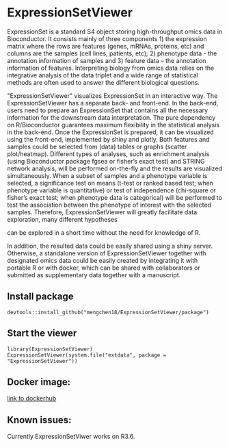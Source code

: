# ExpressionSetViewer

ExpressionSet is a standard S4 object storing high-throughput omics data in Bioconductor. 
It consists mainly of three components 1) the expression matrix where the rows are features (genes, 
mRNAs, proteins, etc) and columns are the samples (cell lines, patients, etc); 2) phenotype data - 
the annotation information of samples and 3) feature data – the annotation information of features. 
Interpreting biology from omics data relies on the integrative analysis of the data triplet and a 
wide range of statistical methods are often used to answer the different biological questions. 

"ExpressionSetViewer" visualizes ExpressionSet in an interactive way. The ExpressionSetViewer has a 
separate back- and front-end. In the back-end, users need to prepare an ExpressionSet that contains all 
the necessary information for the downstream data interpretation. The pure dependency on R/Bioconductor 
guarantees maximum flexibility in the statistical analysis in the back-end. Once the ExpressionSet is prepared, 
it can be visualized using the front-end, implemented by shiny and plotly. Both features and samples could 
be selected from (data) tables or graphs (scatter plot/heatmap). Different types of analyses, such as 
enrichment analysis (using Bioconductor package fgsea or fisher’s exact test) and STRING network analysis, 
will be performed on-the-fly and the results are visualized simultaneously. When a subset of samples and a 
phenotype variable is selected, a significance test on means (t-test or ranked based test; when phenotype 
variable is quantitative) or test of independence (chi-square or fisher’s exact test; when phenotype data 
is categorical) will be performed to test the association between the phenotype of interest with the selected 
samples. Therefore, ExpressionSetViewer will greatly facilitate data exploration, many different hypotheses 

can be explored in a short time without the need for knowledge of R.

In addition, the resulted data could be easily shared using a shiny server. Otherwise, a standalone version 
of ExpressionSetViewer together with designated omics data could be easily created by integrating it with 
portable R or with docker, which can be shared with collaborators or submitted as supplementary data together 
with a manuscript.

## Install package

```
devtools::install_github("mengchen18/ExpressionSetViewer/package")
```

## Start the viewer

```
library(ExpressionSetViewer)
ExpressionSetViewer(system.file("extdata", package = "ExpressionSetViewer"))
```

## Docker image:

[link to dockerhub](https://hub.docker.com/repository/docker/mengchen18/expression_set_viewer)

## Known issues:

Currently ExpressionSetViwer works on R3.6. 
